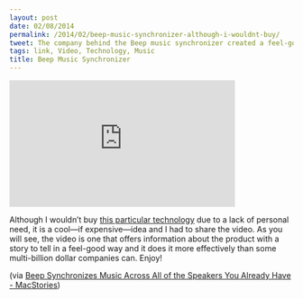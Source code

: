 ```yaml
---
layout: post
date: 02/08/2014
permalink: /2014/02/beep-music-synchronizer-although-i-wouldnt-buy/
tweet: The company behind the Beep music synchronizer created a feel-good ad that I felt compelled to share. Enjoy!
tags: link, Video, Technology, Music
title: Beep Music Synchronizer
---
```


<iframe id="video" width="400" height="225" src="https://www.youtube.com/embed/iEIvq5e3nxY?feature=oembed" frameborder="0" allowfullscreen></iframe>

<p>Although I wouldn&#8217;t buy <a href="https://www.thisisbeep.com/" title="Beep">this particular technology</a> due to a lack of personal need, it is a cool—if expensive—idea and I had to share the video. As you will see, the video is one that offers information about the product with a story to tell in a feel-good way and it does it more effectively than some multi-billion dollar companies can. Enjoy!</p>

<p>(via <a href="http://www.macstories.net/linked/beep-syncronizes-music-across-all-of-the-speakers-you-already-have/">Beep Synchronizes Music Across All of the Speakers You Already Have - MacStories</a>)</p>